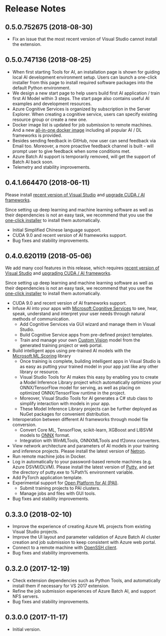 # Release Notes

## 0.5.0.752675 (2018-08-30)
- Fix an issue that the most recent version of Visual Studio cannot install the extension.


## 0.5.0.747136 (2018-08-25)
- When first starting Tools for AI, an installation page is shown for guiding local AI development environment setup. Users can launch a one-click installer from this page to install required software packages into the default Python environment.
- We design a new start page to help users build first AI application / train first AI Model within 3 steps. The start page also contains useful AI examples and development resources.
- Azure Cognitive Services is organized by subscription in the Server Explorer. When creating a cognitive service, users can specify existing resource group or create a new one.
- Docker image list is updated for job submission to remote machines. And a new [all-in-one docker image](https://hub.docker.com/r/toolsforai/all-in-one/) including all popular AI / DL frameworks is provided.
- Besides sending feedback in GitHub, now user can send feedback via Email too. Moreover, a more proactive feedback channel is built - will prompt user to give feedback when some conditions met.
- Azure Batch AI support is temporarily removed, will get the support of Batch AI back soon. 
- Telemetry and stability improvements.


## 0.4.1.664470 (2018-06-11)
Please install [recent version of Visual Studio](https://docs.microsoft.com/en-us/visualstudio/install/update-visual-studio) and [upgrade CUDA / AI frameworks](prepare-localmachine.md).

Since setting up deep learning and machine learning software as well as their dependencies is not an easy task,
we recommend that you use the [one-click installer](https://github.com/Microsoft/samples-for-ai/#using-a-one-click-installer-to-setup-deep-learning-frameworks) to install them automatically.

-   Initial Simplified Chinese language support.
-   CUDA 9.0 and recent version of AI frameworks support.
-   Bug fixes and stability improvements.


## 0.4.0.620119 (2018-05-06)
We add many cool features in this release, which requires [recent version of Visual Studio](https://docs.microsoft.com/en-us/visualstudio/install/update-visual-studio) and [upgrading CUDA / AI frameworks](prepare-localmachine.md).

Since setting up deep learning and machine learning software as well as their dependencies is not an easy task,
we recommend that you use the [one-click installer](https://github.com/Microsoft/samples-for-ai/#using-a-one-click-installer-to-setup-deep-learning-frameworks) to install them automatically.


-   CUDA 9.0 and recent version of AI frameworks support.
-   Infuse AI into your apps with [Microsoft Cognitive Services](https://azure.microsoft.com/en-us/services/cognitive-services/) to see, hear, speak, understand and interpret your user needs through natural methods of communication.
    -   Add Cognitive Services via GUI wizard and manage them in Visual Studio.
    -   Build Cognitive Service apps from pre-defined project templates.
    -   Train and manage your own [Custom Vision](https://www.customvision.ai/) model from the generated training project or web portal.
-   Build intelligent apps using pre-trained AI models with the [Microsoft.ML.Scoring](https://www.nuget.org/packages/Microsoft.ML.Scoring/) library 
    -   Once training is complete, building intelligent apps in Visual Studio is as easy as putting your trained model in your app just like any other library or resource.
    -   Visual Studio Tools for AI makes this easy by enabling you to create a Model Inference Library project which automatically optimizes your ONNX/TensorFlow model for serving, as well as placing on optimized ONNX/TensorFlow runtime in the project.
    -   Moreover, Visual Studio Tools for AI generates a C# stub class to simplify interaction with models in your app.
    -   These Model Inference Library projects can be further deployed as NuGet packages for convenient distribution.
-   Interoperation between different AI frameworks through model file conversion.
    -   Convert Core ML, TensorFlow, scikit-learn, XGBoost and LIBSVM models to [ONNX](https://onnx.ai/) format.
    -   Integration with WinMLTools, ONNXMLTools and tf2onnx converters.
-   View network architecture and parameters of AI models in your training and inference projects. Please install the latest version of [Netron](https://github.com/lutzroeder/Netron/releases).
-   Run remote machine jobs in Docker.
-   Log in automatically to your password-based remote machines (e.g. Azure DSVM/DLVM). Please install the latest version of [Putty](https://www.chiark.greenend.org.uk/~sgtatham/putty/latest.html), and set the directory of putty.exe to %Path% environment variable.
-   Add PyTorch application template.
-   Experimental support for [Open Platform for AI (PAI)](https://github.com/Microsoft/pai).
    -   Submit training projects to PAI clusters.
    -   Manage jobs and files with GUI tools.
-   Bug fixes and stability improvements.


## 0.3.3.0 (2018-02-10)
-   Improve the experience of creating Azure ML projects from existing Visual Studio projects.
-   Improve the UI layout and parameter validation of Azure Batch AI cluster creation and job submission to keep consistent with Azure web portal.
-   Connect to a remote machine with [OpenSSH client](https://github.com/PowerShell/Win32-OpenSSH).
-   Bug fixes and stability improvements.


## 0.3.2.0 (2017-12-19)
-   Check extension dependencies such as Python Tools, and automatically install them if necessary for VS 2017 extension.
-   Refine the job submission experiences of Azure Batch AI, and support NFS servers.
-   Bug fixes and stability improvements.


## 0.3.0.0 (2017-11-17)
-   Initial version.
